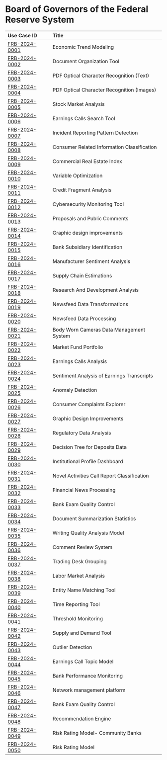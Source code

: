 # Board of Governors of the Federal Reserve System
| Use Case ID | Title |
|:----------- |:----- |
| [FRB-2024-0001](<../individual/FRB-2024-0001.md>) | Economic Trend Modeling |
| [FRB-2024-0002](<../individual/FRB-2024-0002.md>) | Document Organization Tool |
| [FRB-2024-0003](<../individual/FRB-2024-0003.md>) | PDF Optical Character Recognition (Text) |
| [FRB-2024-0004](<../individual/FRB-2024-0004.md>) | PDF Optical Character Recognition (Images) |
| [FRB-2024-0005](<../individual/FRB-2024-0005.md>) | Stock Market Analysis |
| [FRB-2024-0006](<../individual/FRB-2024-0006.md>) | Earnings Calls Search Tool |
| [FRB-2024-0007](<../individual/FRB-2024-0007.md>) | Incident Reporting Pattern Detection |
| [FRB-2024-0008](<../individual/FRB-2024-0008.md>) | Consumer Related Information Classification |
| [FRB-2024-0009](<../individual/FRB-2024-0009.md>) | Commercial Real Estate Index |
| [FRB-2024-0010](<../individual/FRB-2024-0010.md>) | Variable Optimization |
| [FRB-2024-0011](<../individual/FRB-2024-0011.md>) | Credit Fragment Analysis |
| [FRB-2024-0012](<../individual/FRB-2024-0012.md>) | Cybersecurity Monitoring Tool |
| [FRB-2024-0013](<../individual/FRB-2024-0013.md>) | Proposals and Public Comments |
| [FRB-2024-0014](<../individual/FRB-2024-0014.md>) | Graphic design improvements |
| [FRB-2024-0015](<../individual/FRB-2024-0015.md>) | Bank Subsidiary Identification |
| [FRB-2024-0016](<../individual/FRB-2024-0016.md>) | Manufacturer Sentiment Analysis |
| [FRB-2024-0017](<../individual/FRB-2024-0017.md>) | Supply Chain Estimations |
| [FRB-2024-0018](<../individual/FRB-2024-0018.md>) | Research And Development Analysis |
| [FRB-2024-0019](<../individual/FRB-2024-0019.md>) | Newsfeed Data Transformations |
| [FRB-2024-0020](<../individual/FRB-2024-0020.md>) | Newsfeed Data Processing |
| [FRB-2024-0021](<../individual/FRB-2024-0021.md>) | Body Worn Cameras Data Management System |
| [FRB-2024-0022](<../individual/FRB-2024-0022.md>) | Market Fund Portfolio |
| [FRB-2024-0023](<../individual/FRB-2024-0023.md>) | Earnings Calls Analysis |
| [FRB-2024-0024](<../individual/FRB-2024-0024.md>) | Sentiment Analysis of Earnings Transcripts |
| [FRB-2024-0025](<../individual/FRB-2024-0025.md>) | Anomaly Detection |
| [FRB-2024-0026](<../individual/FRB-2024-0026.md>) | Consumer Complaints Explorer |
| [FRB-2024-0027](<../individual/FRB-2024-0027.md>) | Graphic Design Improvements |
| [FRB-2024-0028](<../individual/FRB-2024-0028.md>) | Regulatory Data Analysis |
| [FRB-2024-0029](<../individual/FRB-2024-0029.md>) | Decision Tree for Deposits Data |
| [FRB-2024-0030](<../individual/FRB-2024-0030.md>) | Institutional Profile Dashboard |
| [FRB-2024-0031](<../individual/FRB-2024-0031.md>) | Novel Activities Call Report Classification |
| [FRB-2024-0032](<../individual/FRB-2024-0032.md>) | Financial News Processing |
| [FRB-2024-0033](<../individual/FRB-2024-0033.md>) | Bank Exam Quality Control |
| [FRB-2024-0034](<../individual/FRB-2024-0034.md>) | Document Summarization Statistics |
| [FRB-2024-0035](<../individual/FRB-2024-0035.md>) | Writing Quality Analysis Model |
| [FRB-2024-0036](<../individual/FRB-2024-0036.md>) | Comment Review System |
| [FRB-2024-0037](<../individual/FRB-2024-0037.md>) | Trading Desk Grouping |
| [FRB-2024-0038](<../individual/FRB-2024-0038.md>) | Labor Market Analysis |
| [FRB-2024-0039](<../individual/FRB-2024-0039.md>) | Entity Name Matching Tool |
| [FRB-2024-0040](<../individual/FRB-2024-0040.md>) | Time Reporting Tool |
| [FRB-2024-0041](<../individual/FRB-2024-0041.md>) | Threshold Monitoring |
| [FRB-2024-0042](<../individual/FRB-2024-0042.md>) | Supply and Demand Tool |
| [FRB-2024-0043](<../individual/FRB-2024-0043.md>) | Outlier Detection |
| [FRB-2024-0044](<../individual/FRB-2024-0044.md>) | Earnings Call Topic Model |
| [FRB-2024-0045](<../individual/FRB-2024-0045.md>) | Bank Performance Monitoring |
| [FRB-2024-0046](<../individual/FRB-2024-0046.md>) | Network management platform |
| [FRB-2024-0047](<../individual/FRB-2024-0047.md>) | Bank Exam Quality Control |
| [FRB-2024-0048](<../individual/FRB-2024-0048.md>) | Recommendation Engine |
| [FRB-2024-0049](<../individual/FRB-2024-0049.md>) | Risk Rating Model- Community Banks |
| [FRB-2024-0050](<../individual/FRB-2024-0050.md>) | Risk Rating Model |